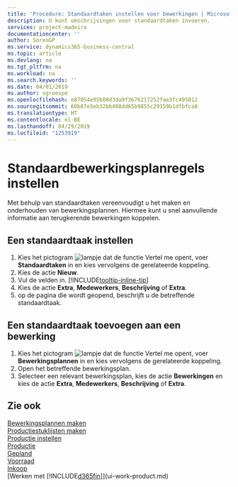 ```yaml
---
title: 'Procedure: Standaardtaken instellen voor bewerkingen | Microsoft Docs'
description: U kunt omschrijvingen voor standaardtaken invoeren.
services: project-madeira
documentationcenter: ''
author: SorenGP
ms.service: dynamics365-business-central
ms.topic: article
ms.devlang: na
ms.tgt_pltfrm: na
ms.workload: na
ms.search.keywords: ''
ms.date: 04/01/2019
ms.author: sgroespe
ms.openlocfilehash: e87054e95b08d3da9f3676217252fae3fc495012
ms.sourcegitcommit: 60b87e5eb32bb408dd65b9855c29159b1dfbfca8
ms.translationtype: HT
ms.contentlocale: nl-BE
ms.lasthandoff: 04/29/2019
ms.locfileid: "1253919"
---
```

# <a name="set-up-standard-routing-lines"></a>Standaardbewerkingsplanregels instellen
Met behulp van standaardtaken vereenvoudigt u het maken en onderhouden van bewerkingsplannen. Hiermee kunt u snel aanvullende informatie aan terugkerende bewerkingen koppelen.

## <a name="to-set-up-a-standard-task"></a>Een standaardtaak instellen
1. Kies het pictogram ![lampje dat de functie Vertel me opent](media/ui-search/search_small.png "Vertel me wat u wilt doen"), voer **Standaardtaken** in en kies vervolgens de gerelateerde koppeling.
2. Kies de actie **Nieuw**.
3. Vul de velden in. [!INCLUDE[tooltip-inline-tip](includes/tooltip-inline-tip_md.md)]
4. Kies de actie **Extra**, **Medewerkers**, **Beschrijving** of **Extra**.
5. op de pagina die wordt geopend, beschrijft u de betreffende standaardtaak.

## <a name="to-add-a-standard-task-to-an-operation"></a>Een standaardtaak toevoegen aan een bewerking
1. Kies het pictogram ![lampje dat de functie Vertel me opent](media/ui-search/search_small.png "Vertel me wat u wilt doen"), voer **Bewerkingsplannen** in en kies vervolgens de gerelateerde koppeling.
2. Open het betreffende bewerkingsplan.
3. Selecteer een relevant bewerkingsplan, kies de actie **Bewerkingen** en kies de actie **Extra**, **Medewerkers**, **Beschrijving** of **Extra**.

## <a name="see-also"></a>Zie ook  
[Bewerkingsplannen maken](production-how-to-create-routings.md)  
[Productiestuklijsten maken](production-how-to-create-production-boms.md)     
[Productie instellen](production-configure-production-processes.md)   
[Productie](production-manage-manufacturing.md)    
[Gepland](production-planning.md)   
[Voorraad](inventory-manage-inventory.md)  
[Inkoop](purchasing-manage-purchasing.md)  
[Werken met [!INCLUDE[d365fin](includes/d365fin_md.md)]](ui-work-product.md)  
